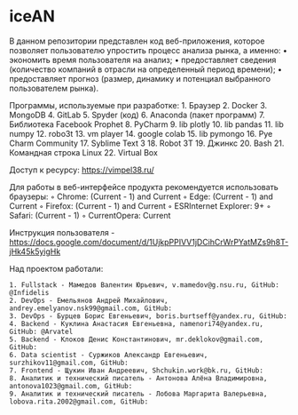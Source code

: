 # iceAN

В данном репозитории представлен код веб-приложения, которое позволяет пользователю упростить процесс анализа рынка, а именно:
    • экономить время пользователя на анализ;
    • предоставляет сведения (количество компаний в отрасли на определенный период времени);
    • предоставляет прогноз (размер, динамику и потенциал выбранного пользователем рынка).

Программы, используемые при разработке:
    1. Браузер
    2. Docker
    3. MongoDB
    4. GitLab
    5. Spyder (код)
    6. Anaconda (пакет программ)
    7. Библиотека Facebook Prophet
    8. PyCharm 
    9. lib plotly
    10. lib pandas
    11. lib numpy
    12. robo3t
    13. vm player
    14. google colab
    15. lib pymongo
    16. Pye Charm Community
    17. Syblime Text 3
    18. Robot 3T
    19. Джинкс 
    20. Bash
    21. Командная строка Linux
    22. Virtual Box

Доступ к ресурсу:
https://vimpel38.ru/

Для работы в веб-интерфейсе продукта рекомендуется использовать браузеры:
        ◦ Chrome: (Current - 1) and Current
        ◦ Edge: (Current - 1) and Current
        ◦ Firefox: (Current - 1) and Current
        ◦ ESRInternet Explorer: 9+
        ◦ Safari: (Current - 1) 
        ◦ CurrentOpera: Current

Инструкция пользователя - https://docs.google.com/document/d/1UjkpPPIVV1jDCihCrWrPYatMZs9h8T-jHk45k5yigHk 

Над проектом работали:

    1. Fullstack - Мамедов Валентин Юрьевич, v.mamedov@g.nsu.ru, GitHub: @Infidelis
    2. DevOps - Емельянов Андрей Михайлович, andrey.emelyanov.nsk99@gmail.com, GitHub:
    3. DevOps - Бурцев Борис Евгеньевич, boris.burtseff@yandex.ru, GitHub:
    4. Backend - Куклина Анастасия Евгеньевна, namenori74@yandex.ru, GitHub: @Arvatel
    5. Backend - Клоков Денис Константинович, mr.deklokov@gmail.com, GitHub:
    6. Data scientist - Суржиков Александр Евгеньевич, surzhikov11@gmail.com, GitHub:
    7. Frontend - Щукин Иван Андреевич, Shchukin.work@bk.ru, GitHub: 
    8. Аналитик и технический писатель - Антонова Алёна Владимировна, antonova1023@gmail.com, GitHub: 
    9. Аналитик и технический писатель - Лобова Маргарита Валерьевна, lobova.rita.2002@gmail.com, GitHub:
